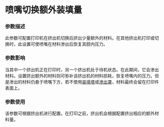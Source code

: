 喷嘴切换额外装填量
====
### **参数描述**
此参数可配置打印机在挤出机切换后挤出少量额外的材料。在其他挤出机打印或切换时，此设置可使喷嘴在材料渗出后恢复其腔内压力。

### **参数影响**
当其中一个挤出机正在打印时，另一个挤出机处于待机状态。在此期间，它会渗出材料。设置挤出额外的材料则可弥补该挤出机的材料损耗，恢复喷嘴内的压力。但是渗出的材料仍悬于喷嘴下方，若不使用[装填塔](prime_tower_enable.md)或[渗出罩](ooze_shield_enabled.md)，材料最终会留在打印件表面上。

### **参数使用**
该参数可根据挤出机进行配置。在打印之前，挤出机会根据配置挤出相应的额外材料量。

